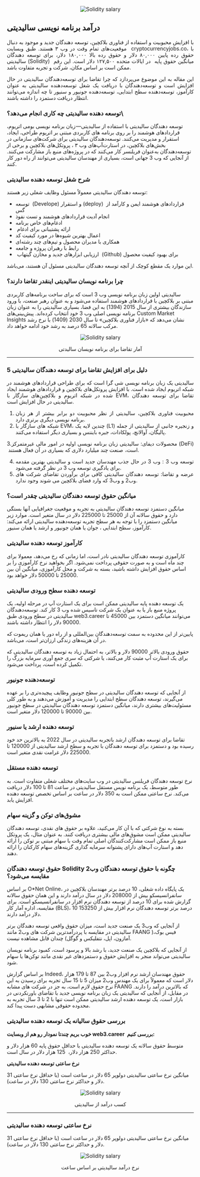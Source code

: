 
<p align="center">
  <img src="salary.jpg" alt="Solidity salary"/>
</p>

## درآمد برنامه نویسی سالیدیتی

<p style="text-align: justify;">با افزایش محبوبیت و استفاده از فناوری بلاکچین، توسعه دهندگان جدید و موجود به دنبال موقعیت‌های تمام وقت در وب ۳ هستند. طبق وبسایت  cryptocurrencyjobs.co، با حقوق رده پایین ۸۰,۰۰۰ دلار و حقوق رده بالا ۱۸۰,۰۰۰ دلار، برای توسعه دهندگان سالیدیتی (Solidity)  میانگین حقوق پایه  در ایالات متحده ۱۲۷,۵۰۰ دلار است. این رقم ممکن است بر اساس مکان، شرکت و تجربه متفاوت باشد.</p>
<p style="text-align: justify;">این مقاله به این موضوع می‌پردازد که چرا تقاضا برای توسعه‌دهندگان سالیدیتی در حال افزایش است و توسعه‌دهندگان با دریافت یک شغل توسعه‌دهنده سالیدیتی به عنوان کارآموز، توسعه‌دهنده سطح ابتدایی، توسعه‌دهنده جونیور و سنیور تا چه اندازه می‌توانند انتظار دریافت دستمزد را داشته باشند.</p>

### توسعه دهنده سالیدیتی چه کاری انجام می‌دهد؟\

توسعه دهندگان سالیدیتی با استفاده از سالیدیتی— زبان برنامه نویسی بومی اتریوم، قراردادهای هوشمند را بر روی برنامه های کاربردی مبتنی بر اتریوم طراحی، ایجاد، استقرار و مدیریت می‌کنند. توسعه‌دهندگان سالیدیتی برای شرکت‌های سازمانی در بخش‌های بلاکچین، در استارت‌آپ‌های وب ۳ ، پروتکل‌های بلاکچین و برخی از توسعه‌دهندگان به‌عنوان فریلنسر کار می‌کنند که در پروژه‌های منبع باز مشارکت می‌کنند. از آنجایی که وب 3 جهانی است، بسیاری از مهندسان سالیدیتی می‌توانند از راه دور کار کنند.

### شرح شغل توسعه دهنده سالیدیتی

توسعه دهندگان سالیدیتی معمولاً مسئول وظایف شغلی زیر هستند:
<ul>
 	<li>توسعه  (Develope) و استقرار (deploy)  قراردادهای هوشمند ایمن و کارآمد از گس</li>
 	<li>انجام آدیت قراردادهای هوشمند و تست نفوذ</li>
 	<li>ادغام‌های خاص برنامه</li>
 	<li> ارائه پشتیبانی برای ادغام</li>
 	<li>اعمال بهترین شیوه‌ها در مورد کیفیت کد</li>
 	<li>همکاری با مدیران محصول و تیم‌های چند رشته‌ای</li>
 	<li>رابط با رهبران پروژه و جامعه</li>
 	<li> ارزیابی ابزارهای جدید و مخازن گیتهاب  (Github) برای بهبود کیفیت محصول</li>
</ul>

این موارد یک مقطع کوچک از آنچه توسعه دهندگان سالیدیتی مسئول آن هستند، می‌باشد.

### چرا برنامه نویسان سالیدیتی اینقدر تقاضا دارند؟

سالیدیتی اولین زبان برنامه نویسی وب 3 است که برای ساخت برنامه‌های کاربردی مبتنی بر بلاکچین با قراردادهای هوشمند استفاده می‌شود و به عنوان رهبر صنعت، با ورود سازندگان بیشتری از سال 2015 (1394) به این فضا، بسیاری سالیدیتی را به عنوان زبان برنامه نویسی اصلی وب 3 خود انتخاب کرده‌اند. پیش‌بینی‌های Custom Market Insights نشان می‌دهد که «بازار فناوری بلاکچین» تا سال 2030 (1409) با نرخ رشد مرکب سالانه 65 درصد به رشد خود ادامه خواهد داد.

<p align="center">
  <img src="Picture1.png" alt="Solidity salary"/>
  <p align="center"> آمار تقاضا برای برنامه نویسان سالیدتی </p>
</p>

---

### 5 دلیل برای افزایش تقاضا برای توسعه دهندگان سالیدیتی

<p style="text-align: justify;">سالیدیتی یک زبان برنامه نویسی شی گرا است که برای طراحی قراردادهای هوشمند در شبکه اتریوم ایجاد شده است. با افزایش پروتکل‌های بلاکچین و قراردادهای هوشمند ایجاد شده در شبکه اتریوم و بلاکچین‌های سازگار با EVM، تقاضا برای توسعه دهندگان سالیدیتی در حال افزایش است.</p>

<ol style="text-align: justify;">
 	<li>محبوبیت فناوری بلاکچین، سالیدیتی از نظر محبوبیت دو برابر بیشتر از هر زبان برنامه نویسی دیگری برتری دارد.</li>
 	<li>شبکه های سازگار با EVM، چندین لایه یک (L1) و زنجیره جانبی از سالیدیتی از جمله پالیگان، آوالانچ، پولکادات، جیره بایننس و بسیاری دیگر استفاده می‌کنند.</li>
</ol>
<p style="text-align: justify;">3.محصولات دیفای: سالیدیتی زبان برنامه نویسی اولیه در امور مالی غیرمتمرکز (DeFi)  است،  صنعت چند میلیارد دلاری که بسیاری در آن فعال هستند.</p>

<ol start="4">
 	<li style="text-align: justify;">توسعه وب 3 : وب 3 در حال جذب مهندسان جدید است و سالیدیتی بهترین مقدمه برای یادگیری توسعه وب 3 در نظر گرفته می‌شود.</li>
 	<li style="text-align: justify;">عرضه و تقاضا: توسعه دهندگان سالیدیتی کافی برای برآوردن تقاضای شرکت های وب2 و وب3 که وارد فضای بلاکچین می شوند وجود ندارد.</li>
</ol>

### میانگین حقوق توسعه دهندگان سالیدیتی چقدر است؟

میانگین دستمزد توسعه دهندگان سالیدیتی به تجربه و موقعیت جغرافیایی آنها بستگی دارد و حقوق سالانه آن از 25000 تا 225000 دلار در سال متغیر است. موارد زیر میانگین دستمزد را با توجه به هر سطح تجربه توسعه‌دهنده سالیدیتی ارائه می‌کند: کارآموز، سطح ابتدایی ، جوان یا همان جونیور و ارشد یا همان سنیور.

### کارآموز توسعه دهنده سالیدیتی

کارآموزی توسعه دهندگان سالیدیتی نادر است، اما زمانی که رخ می‌دهد، معمولا برای چند ماه است و به صورت حقوقی پرداخت نمی‌شود. اگر بخواهید نرخ کارآموزی را بر اساس حقوق افزایش داشته باشید، بسته به شرکت و محل کارآموزی، میانگین آن بین 25000 تا 50000 دلار خواهد بود.

### توسعه دهنده سطح ورودی سالیدیتی

یک توسعه دهنده پایه سالیدیتی ممکن است برای یک استارت آپ در مرحله اولیه، یک پروژه منبع باز یا به عنوان یک شرکت تاسیس شده وب 3 کار کند. توسعه‌دهندگان سالیدیتی در سطح ورودی طبق web3.career می‌توانند میانگین دستمزد بین 45000 تا 90000 دلار را انتظار داشته باشند.

پایین‌تر از این محدوده به سمت توسعه‌دهندگان بین‌المللی و از راه دور یا همان ریموت که در آن هزینه‌های زندگی ارزان‌تر است، می‌باشد.

حقوق ورودی بالاتر 90000 دلار و بالاتر، به احتمال زیاد به توسعه دهندگان سالیدیتی که برای یک استارت آپ مثبت کار می‌کنند، یا شرکتی که سری جمع آوری سرمایه بزرگ را تکمیل کرده است، پرداخت می‌شود.

### توسعه‌دهنده جونیور

از آنجایی که توسعه دهندگان سالیدیتی در سطح جونیور وظایف پیچیده‌تری را بر عهده می‌گیرند، توسعه دهندگان سطح ابتدایی را مدیریت و آموزش می‌دهند و به طور کلی مسئولیت‌های بیشتری دارند، میانگین دستمزد توسعه دهندگان سالیدیتی در سطح جونیور بین 90000 تا 120000 دلار متغیر است.

### توسعه دهنده ارشد یا سنیور

تقاضا برای توسعه دهندگان ارشد باتجربه سالیدیتی در سال 2022 به بالاترین حد خود رسیده بود و دستمزد برای توسعه دهندگان با تجربه و سطح ارشد سالیدیتی از 120000 تا 225000 دلار غرامت نقدی متغیر است.

### توسعه دهنده مستقل

نرخ توسعه دهندگان فریلنس سالیدیتی در وب سایت‌های مختلف شغلی متفاوت است. به طور متوسط، یک برنامه نویس مستقل سالیدیتی در ساعت 81 تا 100 دلار دریافت می‌کند. نرخ ساعتی ممکن است به 350 دلار در ساعت بر اساس تخصص توسعه دهنده افزایش یابد.

### مشوق‌های توکن و گزینه سهام

بسته به نوع شرکتی که با آن کار می‌کنید، علاوه بر حقوق های نقدی، توسعه دهندگان سالیدیتی ممکن است مشوق‌های مالی بیشتری دریافت کنند. به عنوان مثال، یک پروتکل منبع باز ممکن است مشارکت‌کنندگان اصلی تمام وقت با سهام مبتنی بر توکن را ارائه دهد و استارت آپ‌های دارای پشتوانه سرمایه گذاری گزینه‌های سهام کارکنان را ارائه دهند.

### حقوق توسعه دهندگان Solidity چگونه با حقوق توسعه دهندگان وب2 مقایسه می‌شود؟

بر اساس O*Net Online، یک پایگاه داده شغلی، 10 درصد برتر مهندسان بلاکچین در سانفرانسیسکو بیش از 208000 دلار در سال درآمد دارند و این همان حقوق سالانه گزارش شده برای 10 درصد از توسعه دهندگان نرم افزار در سانفرانسیسکو است. برای مقایسه، اداره آمار کار (BLS)، 10 درصد برتر توسعه دهندگان نرم افزار بیش از 153250 دلار درآمد دارند.

از آنجایی که وب3 یک صنعت جدید است، میزان حقوق واقعی توسعه دهندگان برتر سالیدیتی در مقایسه با پردرآمدترین شرکت های وب2 مانند FAANG )فیس بوک، آمازون، اپل، نتفلیکس و گوگل) چندان قابل مشاهده نیست.

از آنجایی که بلاکچین یک صنعت جدید، با رشد بالا و پرسود است، کمبود برنامه نویسان سالیدیتی می‌تواند منجر به افزایش حقوق و دستمزدهای غیر نقدی مانند توکن‌ها یا سهام شود.

بر اساس گزارش Indeed، حقوق مهندسان ارشد نرم افزار وب2 بین 87 تا 179 هزار دلار است که معمولاً برای یک مهندس وب2 میزان 5 تا 15 سال تجربه برای رسیدن به این نرخ حقوق لازم است، به جز در شرکت های مشابه FAANG که بالاترین درآمد را دارند. در مقابل، از آنجایی که سالیدیتی یک زبان برنامه نویسی جدید با تقاضای باورنکردنی در بازار است، یک توسعه دهنده ارشد سالیدیتی ممکن است تنها با 2 تا 3 سال تجربه به محدوده حقوقی مشابهی دست پیدا کند.

### بررسی حقوق سالیانه یک توسعه دهنده سالیدیتی

**خوب بریم چندتا نمودار رو هم از وبسایت web3.career  بررسی کنیم:**

متوسط حقوق سالانه یک توسعه دهنده سالیدیتی با حداقل حقوق پایه 60 هزار دلار و حداکثر 250 هزار دلار،  125 هزار دلار در سال است.

**نرخ ساعتی توسعه دهنده سالیدیتی**

میانگین نرخ ساعتی سالیدیتی دولوپر 65 دلار در ساعت است (با حداقل نرخ ساعتی 31 دلار و حداکثر نرخ ساعتی 130 دلار در ساعت).

<p align="center">
  <img src="Picture2.png" alt="Solidity salary"/>
  <p align="center"> کسب درآمد از سالیدیتی </p>
</p>

---

### نرخ ساعتی توسعه دهنده سالیدیتی
میانگین نرخ ساعتی سالیدیتی دولوپر 65 دلار در ساعت است (با حداقل نرخ ساعتی 31 دلار و حداکثر نرخ ساعتی 130 دلار در ساعت).

<p align="center">
  <img src="Picture3.png" alt="Solidity salary"/>
  <p align="center"> نرخ درآمد سالیدیتی بر اساس ساعت </p>
</p>